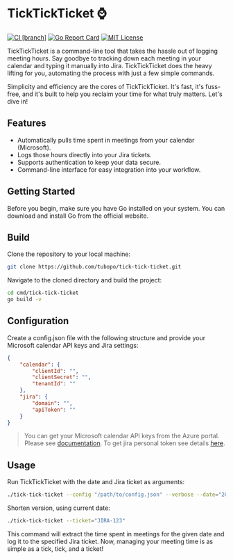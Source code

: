 # TickTickTicket ⌚️

[![CI [branch]](https://github.com/tubopo/tick-tick-ticket/actions/workflows/ci-branch.yml/badge.svg)](https://github.com/tubopo/tick-tick-ticket/actions/workflows/ci-branch.yml)
[![Go Report Card](https://goreportcard.com/badge/github.com/tubopo/tick-tick-ticket)](https://goreportcard.com/report/github.com/tubopo/tick-tick-ticket)
[![MIT License](https://img.shields.io/github/license/mashape/apistatus.svg?maxAge=2592000)](https://github.com/tubopo/tick-tick-ticket/blob/main/LICENSE)

TickTickTicket is a command-line tool that takes the hassle out of logging meeting hours. Say goodbye to tracking down each meeting in your calendar and typing it manually into Jira. TickTickTicket does the heavy lifting for you, automating the process with just a few simple commands.

Simplicity and efficiency are the cores of TickTickTicket. It's fast, it's fuss-free, and it's built to help you reclaim your time for what truly matters. Let's dive in!

## Features

+ Automatically pulls time spent in meetings from your calendar (Microsoft).
+ Logs those hours directly into your Jira tickets.
+ Supports authentication to keep your data secure.
+ Command-line interface for easy integration into your workflow.

## Getting Started

Before you begin, make sure you have Go installed on your system. You can download and install Go from the official website.

## Build

Clone the repository to your local machine:

```sh
git clone https://github.com/tubopo/tick-tick-ticket.git
```

Navigate to the cloned directory and build the project:

```sh
cd cmd/tick-tick-ticket
go build -v
```

## Configuration

Create a config.json file with the following structure and provide your Microsoft calendar API keys and Jira settings:

```json
{
    "calendar": {
        "clientId": "",
        "clientSecret": "",
        "tenantId": ""
    },
    "jira": {
        "domain": "",
        "apiToken": ""
    }
}
```

> You can get your Microsoft calendar API keys from the Azure portal. Please see [documentation](https://learn.microsoft.com/en-us/entra/identity-platform/scenario-desktop-app-registration).
> To get jira personal token see details [here](https://confluence.atlassian.com/enterprise/using-personal-access-tokens-1026032365.html).

## Usage

Run TickTickTicket with the date and Jira ticket as arguments:

```sh
./tick-tick-ticket --config "/path/to/config.json" --verbose --date="2024-06-17" --ticket="JIRA-123"
```

Shorten version, using current date:

```sh
./tick-tick-ticket --ticket="JIRA-123"
```

This command will extract the time spent in meetings for the given date and log it to the specified Jira ticket.
Now, managing your meeting time is as simple as a tick, tick, and a ticket!
